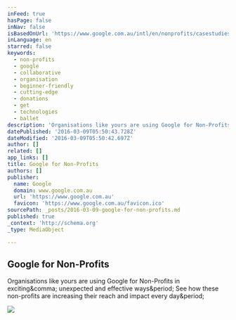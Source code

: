 ```yaml
---
inFeed: true
hasPage: false
inNav: false
isBasedOnUrl: 'https://www.google.com.au/intl/en/nonprofits/casestudies/'
inLanguage: en
starred: false
keywords:
  - non-profits
  - google
  - collaborative
  - organisation
  - beginner-friendly
  - cutting-edge
  - donations
  - get
  - technologies
  - ballet
description: 'Organisations like yours are using Google for Non-Profits in exciting, unexpected and effective ways. See how these non-profits are increasing their reach and impact every day.'
datePublished: '2016-03-09T05:50:43.728Z'
dateModified: '2016-03-09T05:50:42.697Z'
author: []
related: []
app_links: []
title: Google for Non-Profits
authors: []
publisher:
  name: Google
  domain: www.google.com.au
  url: 'https://www.google.com.au'
  favicon: 'https://www.google.com.au/favicon.ico'
sourcePath: _posts/2016-03-09-google-for-non-profits.md
published: true
_context: 'http://schema.org'
_type: MediaObject

---
```

<article style=""><h1>Google for Non-Profits</h1><p>Organisations like yours are using Google for Non-Profits in exciting&amp;comma; unexpected and effective ways&amp;period; See how these non-profits are increasing their reach and impact every day&amp;period;</p><img src="https://www.google.com.au/nonprofits/images/kiva-thumb.jpg" /></article>